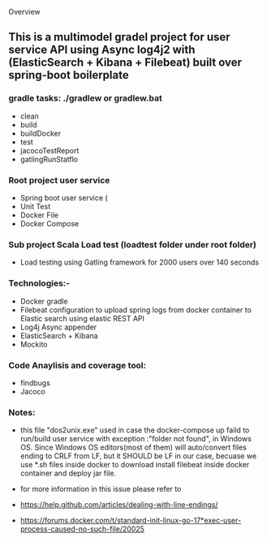 Overview

## This is a multimodel gradel project for user service API using Async log4j2 with (ElasticSearch + Kibana + Filebeat) built over spring-boot boilerplate

### gradle tasks: ./gradlew or gradlew.bat 
* clean
* build
* buildDocker
* test
* jacocoTestReport
* gatlingRunStatflo


### Root project user service
* Spring boot user service (
* Unit Test
* Docker File
* Docker Compose

### Sub project Scala Load test (loadtest folder under root folder)
* Load testing using Gatling framework for 2000 users over 140 seconds

### Technologies:-
* Docker gradle
* Filebeat configuration to upload spring logs from docker container to Elastic search using elastic REST API
* Log4j Async appender
* ElasticSearch + Kibana
* Mockito

### Code Anaylisis and coverage tool:
* findbugs
* Jacoco

### Notes:
* this file "dos2unix.exe" used in case the docker-compose up faild to run/build user service with exception :"folder not found",
 in Windows OS. Since Windows OS editors(most of them) will auto/convert files ending to CRLF from LF, but it SHOULD be LF in our case, becuase we use *.sh files inside docker to download install filebeat inside docker container and deploy jar file.
 
* for more information in this issue please refer to
* https://help.github.com/articles/dealing-with-line-endings/
* https://forums.docker.com/t/standard-init-linux-go-17*exec-user-process-caused-no-such-file/20025
